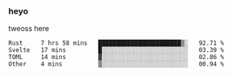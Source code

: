 ### heyo
tweoss here

<!--START_SECTION:waka-->

```text
Rust     7 hrs 58 mins   ███████████████████████▒░   92.71 %
Svelte   17 mins         █░░░░░░░░░░░░░░░░░░░░░░░░   03.39 %
TOML     14 mins         ▓░░░░░░░░░░░░░░░░░░░░░░░░   02.86 %
Other    4 mins          ▒░░░░░░░░░░░░░░░░░░░░░░░░   00.94 %
```

<!--END_SECTION:waka-->

<!--
**Tweoss/tweoss** is a ✨ _special_ ✨ repository because its `README.md` (this file) appears on your GitHub profile.

Here are some ideas to get you started:

- 🔭 I’m currently working on ...
- 🌱 I’m currently learning ...
- 👯 I’m looking to collaborate on ...
- 🤔 I’m looking for help with ...
- 💬 Ask me about ...
- 📫 How to reach me: ...
- 😄 Pronouns: ...
- ⚡ Fun fact: ...
-->
